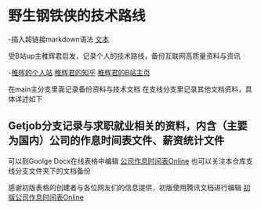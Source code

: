 # 野生钢铁侠的技术路线
-插入超链接markdown语法 [文本]( url )

受B站up主稚辉君启发，记录个人的技术路线，备份互联网高质量资料与资讯

-[稚晖的个人站](http://www.pengzhihui.xyz/) [稚辉君的知乎](https://www.zhihu.com/people/zhi-hui-64-54)  [稚辉君的B站主页](https://space.bilibili.com/20259914/dynamic)

在main主分支里面记录备份资料与技术文档
在支线分支里记录其他文档资料，具体详述如下

## Getjob分支记录与求职就业相关的资料，内含（主要为国内）公司的作息时间表文件、薪资统计文件
可以到Goolge Docx在线表格中编辑
[公司作息时间表Online](https://docs.google.com/spreadsheets/d/1xMkpPl7MjmGl1tbUqH8XzJA0qD5B3hvLz7XMNkLT_k4/edit?usp=sharing)
也可以关注本仓库支线分支文件夹下的文档备份

感谢初版表格的创建者与各位网友们的信息提供，初版使用腾讯文档进行编辑
[初版公司作息时间表Online](https://docs.qq.com/sheet/DVmhnRG15TG1Tb2Js?tab=BB08J2)




